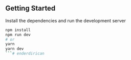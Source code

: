 ## Getting Started

Install the dependencies and run the development server

```bash
npm install
npm run dev
# or
yarn
yarn dev
```# enderdirican
